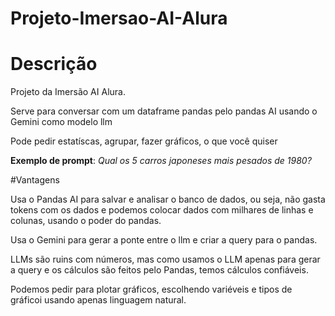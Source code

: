 # Projeto-Imersao-AI-Alura

# Descrição
Projeto da Imersão AI Alura.

Serve para conversar com um dataframe pandas pelo pandas AI usando o Gemini como modelo llm

Pode pedir estatíscas, agrupar, fazer gráficos, o que você quiser

**Exemplo de prompt**: *Qual os 5 carros japoneses mais pesados de 1980?*

#Vantagens

Usa o Pandas AI para salvar e analisar o banco de dados, ou seja, não gasta tokens com os dados e podemos colocar dados com milhares de linhas e colunas, usando o poder do pandas.

Usa o Gemini para gerar a ponte entre o llm e criar a query para o pandas.

LLMs são ruins com números, mas como usamos o LLM apenas para gerar a query e os cálculos são feitos pelo Pandas, temos cálculos confiáveis.

Podemos pedir para plotar gráficos, escolhendo variéveis e tipos de gráficoi usando apenas linguagem natural.
